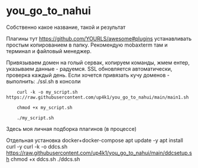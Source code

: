 # you_go_to_nahui
Собственно какое название, такой и результат

Плагины тут https://github.com/YOURLS/awesome#plugins устанавливать простым копированием в папку. Рекомендую mobaxterm там и терминал и файловый менеджер.


Привязываем домен на голый сервак, копируем команды, жмем ентер, указываем данные - радуемся. SSL обновляется автоматически, проверка каждый день. 
Если хочется привязать кучу доменов - выполнить: ./ssl.sh в консоли 

        curl -k -o my_script.sh https://raw.githubusercontent.com/up4k1/you_go_to_nahui/main/main1.sh

        chmod +x my_script.sh

        ./my_script.sh



Здесь моя личная подборка плагинов (в процессе)




Отдельная установка docker+docker-compose 
  apt update -y
  apt install curl -y
  curl -k -o ddcs.sh https://raw.githubusercontent.com/up4k1/you_go_to_nahui/main/ddcsetup.sh
  chmod +x ddcs.sh
  ./ddcs.sh
